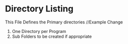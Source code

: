 # Directory Listing
This File Defines the Primary directories
//Example Change
1. One Directory per Program
2. Sub Folders to be created if appropriate
